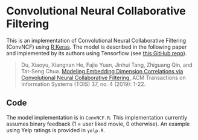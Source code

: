 Convolutional Neural Collaborative Filtering
================

This is an implementation of Convolutional Neural Collaborative
Filtering (ConvNCF) using [R
Keras](https://keras.rstudio.com/index.html). The model is described in
the following paper and implemented by its authors using Tensorflow (see
[this GitHub repo](https://github.com/duxy-me/ConvNCF)).

> Du, Xiaoyu, Xiangnan He, Fajie Yuan, Jinhui Tang, Zhiguang Qin, and
> Tat-Seng Chua. [Modeling Embedding Dimension Correlations via
> Convolutional Neural Collaborative
> Filtering.](https://dl.acm.org/doi/abs/10.1145/3357154) ACM
> Transactions on Information Systems (TOIS) 37, no. 4 (2019): 1-22.

## Code

The model implementation is in `ConvNCF.R`. This implementation
currently assumes binary feedback (1 = user liked movie, 0 otherwise).
An example using Yelp ratings is provided in `yelp.R`.
